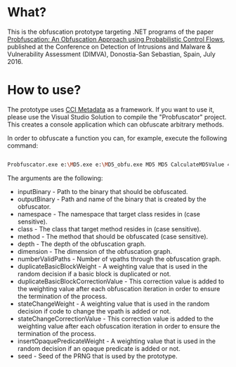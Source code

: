# What?

This is the obfuscation prototype targeting .NET programs of the paper [Prob­fu­s­ca­ti­on: An Ob­fu­s­ca­ti­on Ap­proach using Pro­ba­bi­lis­tic Con­trol Flows](https://www.syssec.rub.de/research/publications/probfuscation/), published at the Conference on Detection of Intrusions and Malware & Vulnerability Assessment (DIMVA), Donostia-San Sebastian, Spain, July 2016.


# How to use?

The prototype uses [CCI Metadata](https://ccimetadata.codeplex.com/) as a framework. If you want to use it, please use the Visual Studio Solution to compile the "Probfuscator" project. This creates a console application which can obfuscate arbitrary methods.

In order to obfuscate a function you can, for example, execute the following command:

```bash

Probfuscator.exe e:\MD5.exe e:\MD5_obfu.exe MD5 MD5 CalculateMD5Value 4 4 3 10 10 10 10 10 2

```

The arguments are the following:

* inputBinary - Path to the binary that should be obfuscated.
* outputBinary - Path and name of the binary that is created by the obfuscator.
* namespace - The namespace that target class resides in (case sensitive).
* class - The class that target method resides in (case sensitive).
* method - The method that should be obfuscated (case sensitive).
* depth - The depth of the obfuscation graph.
* dimension - The dimension of the obfuscation graph.
* numberValidPaths - Number of vpaths through the obfuscation graph.
* duplicateBasicBlockWeight - A weighting value that is used in the random decision if a basic block is duplicated or not.
* duplicateBasicBlockCorrectionValue - This correction value is added to the weighting value after each obfuscation iteration in order to ensure the termination of the process.
* stateChangeWeight - A weighting value that is used in the random decision if code to change the vpath is added or not.
* stateChangeCorrectionValue - This correction value is added to the weighting value after each obfuscation iteration in order to ensure the termination of the process.
* insertOpaquePredicateWeight - A weighting value that is used in the random decision if an opaque predicate is added or not.
* seed - Seed of the PRNG that is used by the prototype.